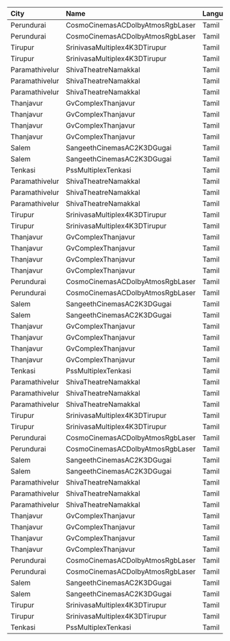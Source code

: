 | City           | Name                             | Language |  Time | Type       | Price | Capacity | Booked |
| :------------- | :------------------------------- | :------- | ----: | :--------- | ----: | -------: | -----: |
| Perundurai     | CosmoCinemasACDolbyAtmosRgbLaser | Tamil    | 10:40 | Platinum   |  150₹ |       15 |      7 |
| Perundurai     | CosmoCinemasACDolbyAtmosRgbLaser | Tamil    | 10:40 | Gold       |  120₹ |       94 |     47 |
| Tirupur        | SrinivasaMultiplex4K3DTirupur    | Tamil    | 10:45 | Balcony    |  110₹ |      142 |     71 |
| Tirupur        | SrinivasaMultiplex4K3DTirupur    | Tamil    | 10:45 | FirstClass |  100₹ |      155 |     77 |
| Paramathivelur | ShivaTheatreNamakkal             | Tamil    | 11:00 | King       |  150₹ |       98 |     98 |
| Paramathivelur | ShivaTheatreNamakkal             | Tamil    | 11:00 | Queen      |  150₹ |       56 |     56 |
| Paramathivelur | ShivaTheatreNamakkal             | Tamil    | 11:00 | Jack       |  100₹ |      404 |    226 |
| Thanjavur      | GvComplexThanjavur               | Tamil    | 11:15 | BoxA       |  130₹ |       11 |     11 |
| Thanjavur      | GvComplexThanjavur               | Tamil    | 11:15 | BoxB       |  130₹ |       11 |     11 |
| Thanjavur      | GvComplexThanjavur               | Tamil    | 11:15 | I          |  120₹ |      156 |     91 |
| Thanjavur      | GvComplexThanjavur               | Tamil    | 11:15 | Ii         |  100₹ |       60 |     30 |
| Salem          | SangeethCinemasAC2K3DGugai       | Tamil    | 11:30 | Balcony    |  124₹ |      157 |     85 |
| Salem          | SangeethCinemasAC2K3DGugai       | Tamil    | 11:30 | Firstclass |  105₹ |      420 |    224 |
| Tenkasi        | PssMultiplexTenkasi              | Tamil    | 14:15 | FirstClass |  130₹ |      216 |     38 |
| Paramathivelur | ShivaTheatreNamakkal             | Tamil    | 14:30 | King       |  150₹ |       98 |     98 |
| Paramathivelur | ShivaTheatreNamakkal             | Tamil    | 14:30 | Queen      |  150₹ |       56 |     56 |
| Paramathivelur | ShivaTheatreNamakkal             | Tamil    | 14:30 | Jack       |  100₹ |      404 |    226 |
| Tirupur        | SrinivasaMultiplex4K3DTirupur    | Tamil    | 14:30 | Balcony    |  110₹ |      142 |     71 |
| Tirupur        | SrinivasaMultiplex4K3DTirupur    | Tamil    | 14:30 | FirstClass |  100₹ |      155 |     77 |
| Thanjavur      | GvComplexThanjavur               | Tamil    | 14:30 | BoxA       |  130₹ |       11 |     11 |
| Thanjavur      | GvComplexThanjavur               | Tamil    | 14:30 | BoxB       |  130₹ |       11 |     11 |
| Thanjavur      | GvComplexThanjavur               | Tamil    | 14:30 | I          |  120₹ |      156 |     91 |
| Thanjavur      | GvComplexThanjavur               | Tamil    | 14:30 | Ii         |  100₹ |       60 |     30 |
| Perundurai     | CosmoCinemasACDolbyAtmosRgbLaser | Tamil    | 14:40 | Platinum   |  150₹ |       15 |      7 |
| Perundurai     | CosmoCinemasACDolbyAtmosRgbLaser | Tamil    | 14:40 | Gold       |  120₹ |       94 |     47 |
| Salem          | SangeethCinemasAC2K3DGugai       | Tamil    | 15:00 | Balcony    |  124₹ |      157 |     85 |
| Salem          | SangeethCinemasAC2K3DGugai       | Tamil    | 15:00 | Firstclass |  105₹ |      420 |    224 |
| Thanjavur      | GvComplexThanjavur               | Tamil    | 18:15 | BoxA       |  130₹ |       11 |     11 |
| Thanjavur      | GvComplexThanjavur               | Tamil    | 18:15 | BoxB       |  130₹ |       11 |     11 |
| Thanjavur      | GvComplexThanjavur               | Tamil    | 18:15 | I          |  120₹ |      156 |     91 |
| Thanjavur      | GvComplexThanjavur               | Tamil    | 18:15 | Ii         |  100₹ |       60 |     30 |
| Tenkasi        | PssMultiplexTenkasi              | Tamil    | 18:15 | FirstClass |  130₹ |      216 |     38 |
| Paramathivelur | ShivaTheatreNamakkal             | Tamil    | 18:30 | King       |  150₹ |       98 |     98 |
| Paramathivelur | ShivaTheatreNamakkal             | Tamil    | 18:30 | Queen      |  150₹ |       56 |     56 |
| Paramathivelur | ShivaTheatreNamakkal             | Tamil    | 18:30 | Jack       |  100₹ |      404 |    226 |
| Tirupur        | SrinivasaMultiplex4K3DTirupur    | Tamil    | 18:30 | Balcony    |  110₹ |      142 |     71 |
| Tirupur        | SrinivasaMultiplex4K3DTirupur    | Tamil    | 18:30 | FirstClass |  100₹ |      155 |     77 |
| Perundurai     | CosmoCinemasACDolbyAtmosRgbLaser | Tamil    | 18:40 | Platinum   |  150₹ |       15 |      7 |
| Perundurai     | CosmoCinemasACDolbyAtmosRgbLaser | Tamil    | 18:40 | Gold       |  120₹ |       94 |     47 |
| Salem          | SangeethCinemasAC2K3DGugai       | Tamil    | 19:00 | Balcony    |  124₹ |      157 |     85 |
| Salem          | SangeethCinemasAC2K3DGugai       | Tamil    | 19:00 | Firstclass |  105₹ |      420 |    224 |
| Paramathivelur | ShivaTheatreNamakkal             | Tamil    | 21:30 | King       |  150₹ |       98 |     98 |
| Paramathivelur | ShivaTheatreNamakkal             | Tamil    | 21:30 | Queen      |  150₹ |       56 |     56 |
| Paramathivelur | ShivaTheatreNamakkal             | Tamil    | 21:30 | Jack       |  100₹ |      404 |    226 |
| Thanjavur      | GvComplexThanjavur               | Tamil    | 22:00 | BoxA       |  130₹ |       11 |     11 |
| Thanjavur      | GvComplexThanjavur               | Tamil    | 22:00 | BoxB       |  130₹ |       11 |     11 |
| Thanjavur      | GvComplexThanjavur               | Tamil    | 22:00 | I          |  120₹ |      156 |     91 |
| Thanjavur      | GvComplexThanjavur               | Tamil    | 22:00 | Ii         |  100₹ |       60 |     30 |
| Perundurai     | CosmoCinemasACDolbyAtmosRgbLaser | Tamil    | 22:10 | Platinum   |  150₹ |       15 |      7 |
| Perundurai     | CosmoCinemasACDolbyAtmosRgbLaser | Tamil    | 22:10 | Gold       |  120₹ |       94 |     47 |
| Salem          | SangeethCinemasAC2K3DGugai       | Tamil    | 22:15 | Balcony    |  124₹ |      157 |     85 |
| Salem          | SangeethCinemasAC2K3DGugai       | Tamil    | 22:15 | Firstclass |  105₹ |      420 |    224 |
| Tirupur        | SrinivasaMultiplex4K3DTirupur    | Tamil    | 22:15 | Balcony    |  110₹ |      142 |     71 |
| Tirupur        | SrinivasaMultiplex4K3DTirupur    | Tamil    | 22:15 | FirstClass |  100₹ |      155 |     77 |
| Tenkasi        | PssMultiplexTenkasi              | Tamil    | 22:15 | FirstClass |  130₹ |      216 |     38 |